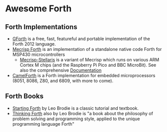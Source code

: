 # Awesome Forth

## Forth Implementations

- [GForth](https://gforth.org/) is a free, fast, featureful and portable implementation of the Forth 2012 language.
- [Mecrisp Forth](http://mecrisp.sourceforge.net/) is an implementation of a standalone native code Forth for MSP430 microcontrollers
  - [Mecrisp-Stellaris](http://mecrisp.sourceforge.net/) is a variant of Mecrisp which runs on various ARM Cortex M chips (and the Raspberry Pi Pico and BBC MicroBit). See also the comprehensive [Documentation](https://mecrisp-stellaris-folkdoc.sourceforge.io/)
- [CamelForth](http://camelforth.com) is a Forth implementation for embedded microprocessors (8051, 8086, Z80, and 6809, with more to come).

## Forth Books

- [Starting Forth](https://www.forth.com/starting-forth/) by Leo Brodie is a classic tutorial and textbook.
- [Thinking Forth](http://thinking-forth.sourceforge.net/) also by Leo Brodie is "a book about the philosophy of problem solving and programming style, applied to the unique programming language Forth"
